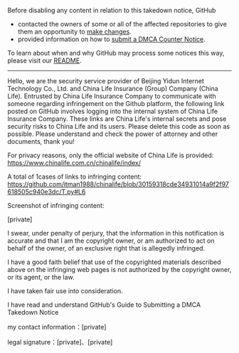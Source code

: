 Before disabling any content in relation to this takedown notice, GitHub
- contacted the owners of some or all of the affected repositories to give them an opportunity to [make changes](https://docs.github.com/en/github/site-policy/dmca-takedown-policy#a-how-does-this-actually-work).
- provided information on how to [submit a DMCA Counter Notice](https://docs.github.com/en/articles/guide-to-submitting-a-dmca-counter-notice).

To learn about when and why GitHub may process some notices this way, please visit our [README](https://github.com/github/dmca/blob/master/README.md#anatomy-of-a-takedown-notice).

---

Hello, we are the security service provider of Beijing Yidun Internet Technology Co., Ltd. and China Life Insurance (Group) Company (China Life). Entrusted by China Life Insurance Company to communicate with someone regarding infringement on the Github platform, the following link posted on GitHub involves logging into the internal system of China Life Insurance Company. These links are China Life's internal secrets and pose security risks to China Life and its users. Please delete this code as soon as possible. Please understand and check the power of attorney and other documents, thank you!
  
For privacy reasons, only the official website of China Life is provided:  
https://www.chinalife.com.cn/chinalife/index/

A total of 1cases of links to infringing content:   
https://github.com/itman1988/chinalife/blob/30159318cde34931014a9f2f97618505c940e3dc/T.py#L6   

Screenshot of infringing content:

[private]

I swear, under penalty of perjury, that the information in this notification is accurate and that I am the copyright owner, or am authorized to act on behalf of the owner, of an exclusive right that is allegedly infringed.

I have a good faith belief that use of the copyrighted materials described above on the infringing web pages is not authorized by the copyright owner, or its agent, or the law.

I have taken fair use into consideration.

I have read and understand GitHub's Guide to Submitting a DMCA Takedown Notice

my contact information：[private]

legal signature：[private]、[private]
